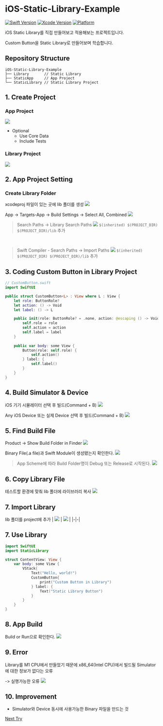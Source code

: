 # iOS-Static-Library-Example

[![Swift Version][swift-image]](https://swift.org/)
[![Xcode Version][Xcode-image]](https://developer.apple.com/kr/xcode/)
[![Platform][Platform-image]](https://developer.apple.com/kr/ios/)

[swift-image]:https://img.shields.io/badge/Swift-5.6-orange?style=flat
[Xcode-image]: https://img.shields.io/badge/Xcode-13.3-blue?style=flat
[Platform-image]: https://img.shields.io/badge/iOS-15.4+-blue?style=flat

iOS Static Library를 직접 만들어보고 적용해보는 프로젝트입니다.

Custom Button을 Static Library로 만들어보며 학습합니다.

## Repository Structure
``` shell
iOS-Static-Library-Example
├── Library       // Static Library
├── StaticApp     // App Project
└── StaticLibrary // Static Library Project
```

## 1. Create Project
### App Project
<img src="./gitImage/Create-App.png">

- Optional
    - Use Core Data
    - Include Tests

### Library Project
<img src="./gitImage/Create-Library.png">

## 2. App Project Setting
### Create Library Folder
xcodeproj 파일이 있는 곳에 lib 폴더를 생성
<img src="./gitImage/lib-Folder.png">

App -> Targets-App -> Build Settings -> Select All, Combined
<img src="./gitImage/App-Project-Setting.png">

> Search Paths -> Library Search Paths
> <img src="./gitImage/Library-Paths.png">
> `$(inherited) $(PROJECT_DIR) $(PROJECT_DIR)/lib` 추가

<br>

> Swift Compiler - Search Paths -> Import Paths
> <img src="./gitImage/Import-Paths.png">
> `$(inherited) $(PROJECT_DIR) $(PROJECT_DIR)/lib` 추가

## 3. Coding Custom Button in Library Project
``` swift
// CustomButton.swift
import SwiftUI

public struct CustomButton<L> : View where L : View {
    let role: ButtonRole?
    let action: () -> Void
    let label: () -> L

    public init(role: ButtonRole? = .none, action: @escaping () -> Void, @ViewBuilder label: @escaping () -> L) {
        self.role = role
        self.action = action
        self.label = label
    }
    
    public var body: some View {
        Button(role: self.role) {
            self.action()
        } label: {
            self.label()
        }
    }
}
```

## 4. Build Simulator & Device
iOS 기기 시뮬레이터 선택 후 빌드(Command + B)
<img src="./gitImage/Select-Simulator.png">

Any iOS Device 또는 실제 Device 선택 후 빌드(Command + B)
<img src="./gitImage/Select-Device.png">

## 5. Find Build File
Product -> Show Build Folder in Finder
<img src="./gitImage/Show-Build-Finder.png">

Binary File(.a file)과 Swift Module이 생성됐는지 확인한다.
<img src="./gitImage/Build-Folder.png">

> App Scheme에 따라 Build Folder명이 Debug 또는 Release로 시작된다.
> <img src="./gitImage/Debug-Release.png">

## 6. Copy Library File
테스트할 환경에 맞춰 lib 폴더에 라이브러리 복사
<img src="./gitImage/Copy-Library.png">

## 7. Import Library

lib 폴더를 project에 추가
| <img src="./gitImage/Add-Library.png"> | <img src="./gitImage/Select-Library.png"> |
|-|-|

## 7. Use Library
``` swift
import SwiftUI
import StaticLibrary

struct ContentView: View {
    var body: some View {
        VStack{
            Text("Hello, world!")
            CustomButton{
                print("Custom Button in Library")
            } label: {
                Text("Static Library Button")
            }
        }
    }
}
```

## 8. App Build
Build or Run으로 확인한다.
<img src="./gitImage/Build.png">

## 9. Error
Library를 M1 CPU에서 만들었기 때문에 x86_64(Intel CPU)에서 빌드될 Simulator에 대한 정보가 없다는 오류

-> 실행가능한 오류
<img src="./gitImage/Error.png">

## 10. Improvement
- Simulator와 Device 동시에 사용가능한 Binary 파일을 만드는 것

[Next Try](README-Scheme.md)